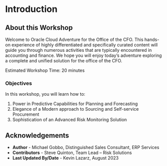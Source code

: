 # Introduction

## About this Workshop

Welcome to Oracle Cloud Adventure for the Office of the CFO.  This hands-on experience of highly differentiated and specifically curated content will guide you through numerous activities that are typically encountered in accounting and finance. 
We hope you will enjoy today’s adventure exploring a complete and unified solution for the office of the CFO.  

Estimated Workshop Time: 20 minutes

### Objectives

In this workshop, you will learn how to:
1.	Power in Predictive Capabilities for Planning and Forecasting 
2.	Elegance of a Modern approach to Sourcing and Self-service Procurement 
3.	Sophistication of an Advanced Risk Monitoring Solution  


## Acknowledgements
* **Author** - Michael Gobbo, Distinguished Sales Consultant, ERP Services
* **Contributors** -  Steve Quinton, Team Lead – Risk Solutions 
* **Last Updated By/Date** - Kevin Lazarz, August 2023
